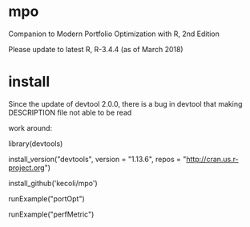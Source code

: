 # mpo
Companion to Modern Portfolio Optimization with R, 2nd Edition

Please update to latest R, R-3.4.4 (as of March 2018) 

# install

Since the update of devtool 2.0.0, there is a bug in devtool that making DESCRIPTION file not able to be read

work around:

library(devtools)

install_version("devtools", version = "1.13.6", repos = "http://cran.us.r-project.org")

install_github('kecoli/mpo')

runExample("portOpt")

runExample("perfMetric")
 
 
